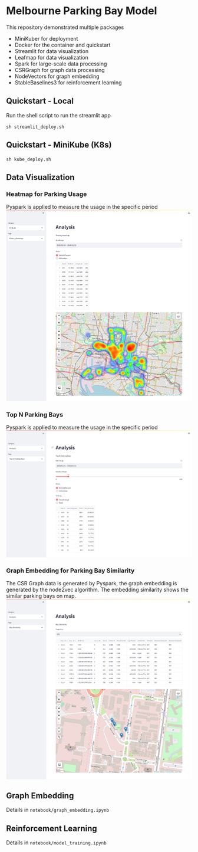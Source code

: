 # Melbourne Parking Bay Model
This repository demonstrated multiple packages
- MiniKuber for deployment
- Docker for the container and quickstart
- Streamlit for data visualization
- Leafmap for data visualization
- Spark for large-scale data processing
- CSRGraph for graph data processing
- NodeVectors for graph embedding
- StableBaselines3 for reinforcement learning

## Quickstart - Local
Run the shell script to run the streamlit app
```
sh streamlit_deploy.sh
```

## Quickstart - MiniKube (K8s)
```
sh kube_deploy.sh
```

## Data Visualization
### Heatmap for Parking Usage 
Pyspark is applied to measure the usage in the specific period
![Heatmap for Parking Usage](image/heatmap.png)
### Top N Parking Bays
Pyspark is applied to measure the usage in the specific period
![Top N Parking Bays](image/top_n.png)
### Graph Embedding for Parking Bay Similarity
The CSR Graph data is generated by Pyspark, the graph embedding is generated by the node2vec algorithm. The embedding similarity shows the similar parking bays on map.
![Graph Embedding for Parking Bay Similarity](image/graph_similarity.png)

## Graph Embedding
Details in `notebook/graph_embedding.ipynb`

## Reinforcement Learning
Details in `notebook/model_training.ipynb`
